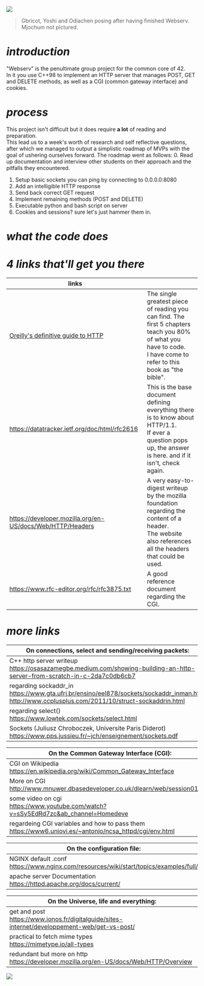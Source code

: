 ![](https://i.imgur.com/IuhbEAr.png)
> Gbricot, Yoshi and Odiachen posing after having finished Webserv. Mjochum not pictured.

# <i>introduction</i>
"Webserv" is the penultimate group project for the common core of 42. 
<br />In it you use C++98 to implement an HTTP server that manages POST, GET and DELETE methods, as well as a CGI (common gateway interface) and cookies.

# <i>process</i>
This project isn't difficult but it does require **a lot** of reading and preparation.
<br />This lead us to a week's worth of research and self reflective questions, after which we managed to output a simplistic roadmap of MVPs with the goal of ushering ourselves forward. The roadmap went as follows:
0. Read up documentation and interview other students on their approach and the pitfalls they encountered.
1. Setup basic sockets you can ping by connecting to 0.0.0.0:8080
2. Add an intelligible HTTP response
3. Send back correct GET request
4. Implement remaining methods (POST and DELETE)
5. Executable python and bash script on server
6. Cookies and sessions? sure let's just hammer them in.

# <i>what the code does</i>

# <i>4 links that'll get you there</i>
| links |  |
| --- | --- |
| [Oreilly's definitive guide to HTTP](https://dl.ebooksworld.ir/books/HTTP.The.Definitive.Guide.Brian.Totty.David.Gourley.OReilly.9781565925090.EBooksWorld.ir.pdf) | The single greatest piece of reading you can find. The first 5 chapters teach you 80% of what you have to code.<br />I have come to refer to this book as "the bible". |
| https://datatracker.ietf.org/doc/html/rfc2616 | This is the base document defining everything there is to know about HTTP/1.1.<br />If ever a question pops up, the answer is here. and if it isn't, check again. |
| https://developer.mozilla.org/en-US/docs/Web/HTTP/Headers | A very easy-to-digest writeup by the mozilla foundation regarding the content of a header.<br />The website also references all the headers that could be used. |
| https://www.rfc-editor.org/rfc/rfc3875.txt | A good reference document regarding the CGI. |
# <i>more links</i>
| On connections, select and sending/receiving packets: |
| ---   | 
| C++ http server writeup<br />https://osasazamegbe.medium.com/showing-building-an-http-server-from-scratch-in-c-2da7c0db6cb7 | 
| regarding sockaddr_in<br /> https://www.gta.ufrj.br/ensino/eel878/sockets/sockaddr_inman.html<br />http://www.ccplusplus.com/2011/10/struct-sockaddrin.html | 
| regarding select()<br /> https://www.lowtek.com/sockets/select.html | 
| Sockets (Juliusz Chroboczek, Universite Paris Diderot)<br />https://www.pps.jussieu.fr/~jch/enseignement/sockets.pdf | 

| On the Common Gateway Interface (CGI): |
| ---   | 
| CGI on Wikipedia<br />https://en.wikipedia.org/wiki/Common_Gateway_Interface | 
| More on CGI<br /> http://www.mnuwer.dbasedeveloper.co.uk/dlearn/web/session01.htm | 
| some video on cgi<br />https://www.youtube.com/watch?v=sSy5EdRd7zc&ab_channel=Homedeve | 
| regardeing CGI variables and how to pass them<br />https://www6.uniovi.es/~antonio/ncsa_httpd/cgi/env.html | 

| On the configuration file: |
| ---   | 
| NGINX default .conf<br />https://www.nginx.com/resources/wiki/start/topics/examples/full/ |
| apache server Documentation<br />https://httpd.apache.org/docs/current/ |

| On the Universe, life and everything: |
| ---   | 
| get and post<br />https://www.ionos.fr/digitalguide/sites-internet/developpement-web/get-vs-post/ | 
| practical to fetch mime types<br />https://mimetype.io/all-types | 
| redundant but more on http<br />https://developer.mozilla.org/en-US/docs/Web/HTTP/Overview | 

![](https://i.imgur.com/AJKcUCu.png)
